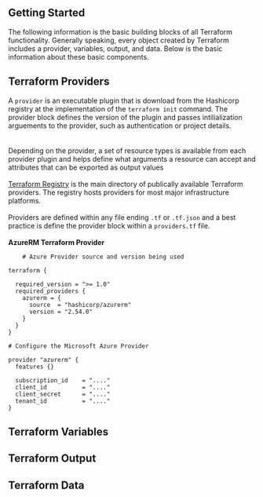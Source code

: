 ## Getting Started
The following information is the basic building blocks of all Terraform functionality.  Generally speaking, every object created by Terraform includes a provider, variables, output, and data.  Below is the basic information about these basic components.

## Terraform Providers
A ```provider``` is an executable plugin that is download from the Hashicorp registry at the implementation of the ```terraform init``` command.  The provider block defines the version of the plugin and passes intilialization arguements to the provider, such as authentication or project details.  
<br /><br />
Depending on the provider, a set of resource types is available from each provider plugin and helps define what arguments a resource can accept and attributes that can be exported as output values
<br /><br />
[Terraform Registry](https://registry.terraform.io) is the main directory of publically available Terraform providers.  The registry hosts providers for most major infrastructure platforms.
<br /><br />
Providers are defined within any file ending ```.tf``` or ```.tf.json``` and a best practice is define the provider block within a ```providers.tf``` file.
<br /><br />
<b>AzureRM Terraform Provider</b><br />
```
    # Azure Provider source and version being used

terraform {

  required_version = ">= 1.0"
  required_providers {
    azurerm = {
      source  = "hashicorp/azurerm"
      version = "2.54.0"
    }
  }
}

# Configure the Microsoft Azure Provider

provider "azurerm" {
  features {}

  subscription_id    = "...."
  client_id          = "...."
  client_secret      = "...."
  tenant_id          = "...."
} 
```

## Terraform Variables


## Terraform Output


## Terraform Data